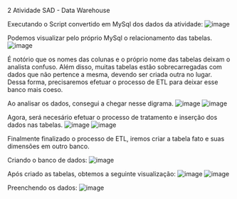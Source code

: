 2 Atividade SAD - Data Warehouse

Executando o Script convertido em MySql dos dados da atividade:
![image](https://github.com/SrLazaro/sad_2/assets/78516759/2dfe7c77-0807-4370-9f22-ae98d8aeff6c)

Podemos visualizar pelo próprio MySql o relacionamento das tabelas.
![image](https://github.com/SrLazaro/sad_2/assets/78516759/c1bcb34b-cd38-41cb-8309-51dc63d42f17)

É notório que os nomes das colunas e o próprio nome das tabelas deixam o analista confuso. Além disso, muitas tabelas estão sobrecarregadas com dados que não pertence a mesma, devendo ser criada outra no lugar. Dessa forma, precisaremos efetuar o processo de ETL para deixar esse banco mais coeso.

Ao analisar os dados, consegui a chegar nesse digrama. 
![image](https://github.com/SrLazaro/sad_2/assets/78516759/9d0b270e-5efc-402a-a67b-fe31f6bafb6f)
![image](https://github.com/SrLazaro/sad_2/assets/78516759/394ed1ca-435c-400a-90f1-7af343b32857)

Agora, será necesário efetuar o processo de tratamento e inserção dos dados nas tabelas.
![image](https://github.com/SrLazaro/sad_2/assets/78516759/7cce355f-6322-4f2a-9288-2c45aa6a95be)
![image](https://github.com/SrLazaro/sad_2/assets/78516759/e8942ccd-0fe5-4c97-90e2-ad7b3d670332)

Finalmente finalizado o processo de ETL, iremos criar a tabela fato e suas dimensões em outro banco.

Criando o banco de dados:
![image](https://github.com/SrLazaro/sad_2/assets/78516759/629aa387-7b7e-4fbe-b215-52e7e9959212)

Após criado as tabelas, obtemos a seguinte visualização:
![image](https://github.com/SrLazaro/sad_2/assets/78516759/219e7805-c768-4f4b-b580-195a172fb67a)
![image](https://github.com/SrLazaro/sad_2/assets/78516759/66c320ab-eb45-4b15-8838-be3355ab8d38)


Preenchendo os dados:
![image](https://github.com/SrLazaro/sad_2/assets/78516759/1611d5b9-a18c-4d5b-8c41-258ce10a544f)
